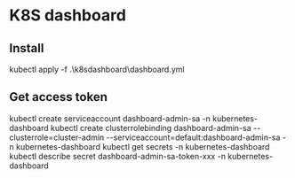 # K8S dashboard

## Install
kubectl apply -f .\k8sdashboard\dashboard.yml

## Get access token
kubectl create serviceaccount dashboard-admin-sa -n kubernetes-dashboard
kubectl create clusterrolebinding dashboard-admin-sa --clusterrole=cluster-admin --serviceaccount=default:dashboard-admin-sa -n kubernetes-dashboard
kubectl get secrets -n kubernetes-dashboard
kubectl describe secret dashboard-admin-sa-token-xxx -n kubernetes-dashboard

